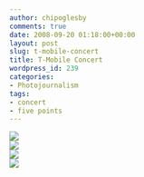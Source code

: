 ```yaml
---
author: chipoglesby
comments: true
date: 2008-09-20 01:18:00+00:00
layout: post
slug: t-mobile-concert
title: T-Mobile Concert
wordpress_id: 239
categories:
- Photojournalism
tags:
- concert
- five points
---
```


[![](http://2.bp.blogspot.com/_GlcbreYSTwI/SNRPjYf-0bI/AAAAAAAAAWY/_K1xLdarooI/s400/2681.jpg)](http://2.bp.blogspot.com/_GlcbreYSTwI/SNRPjYf-0bI/AAAAAAAAAWY/_K1xLdarooI/s1600-h/2681.jpg)  
[![](http://2.bp.blogspot.com/_GlcbreYSTwI/SNRPjaPukBI/AAAAAAAAAWg/dLo_iLzM4gw/s400/2682.jpg)](http://2.bp.blogspot.com/_GlcbreYSTwI/SNRPjaPukBI/AAAAAAAAAWg/dLo_iLzM4gw/s1600-h/2682.jpg)  
[![](http://4.bp.blogspot.com/_GlcbreYSTwI/SNRPjrh_rpI/AAAAAAAAAWo/7mHH1qzpl9A/s400/2683.jpg)](http://4.bp.blogspot.com/_GlcbreYSTwI/SNRPjrh_rpI/AAAAAAAAAWo/7mHH1qzpl9A/s1600-h/2683.jpg)  
[![](http://3.bp.blogspot.com/_GlcbreYSTwI/SNRPkBNk7CI/AAAAAAAAAW4/oWpZ7n_XX94/s400/2687.jpg)](http://3.bp.blogspot.com/_GlcbreYSTwI/SNRPkBNk7CI/AAAAAAAAAW4/oWpZ7n_XX94/s1600-h/2687.jpg)
